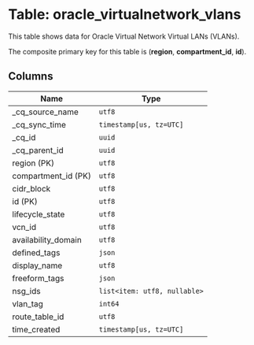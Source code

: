 # Table: oracle_virtualnetwork_vlans

This table shows data for Oracle Virtual Network Virtual LANs (VLANs).

The composite primary key for this table is (**region**, **compartment_id**, **id**).

## Columns

| Name          | Type          |
| ------------- | ------------- |
|_cq_source_name|`utf8`|
|_cq_sync_time|`timestamp[us, tz=UTC]`|
|_cq_id|`uuid`|
|_cq_parent_id|`uuid`|
|region (PK)|`utf8`|
|compartment_id (PK)|`utf8`|
|cidr_block|`utf8`|
|id (PK)|`utf8`|
|lifecycle_state|`utf8`|
|vcn_id|`utf8`|
|availability_domain|`utf8`|
|defined_tags|`json`|
|display_name|`utf8`|
|freeform_tags|`json`|
|nsg_ids|`list<item: utf8, nullable>`|
|vlan_tag|`int64`|
|route_table_id|`utf8`|
|time_created|`timestamp[us, tz=UTC]`|